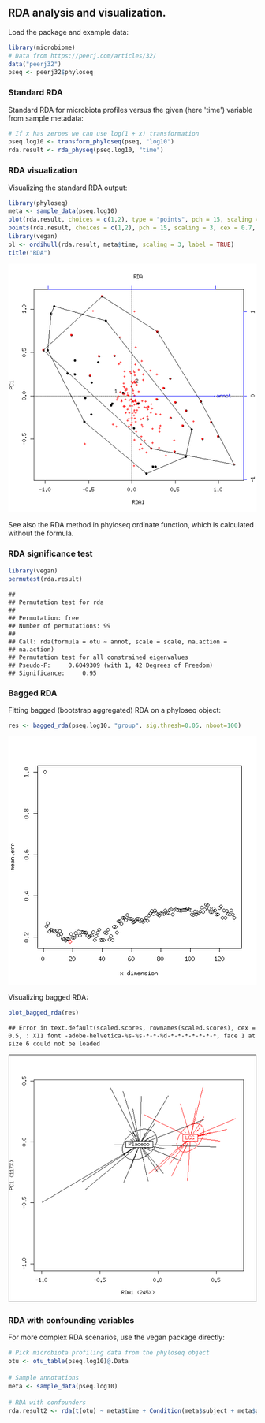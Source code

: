 ## RDA analysis and visualization. 

Load the package and example data:


```r
library(microbiome)
# Data from https://peerj.com/articles/32/
data("peerj32")
pseq <- peerj32$phyloseq
```

### Standard RDA 

Standard RDA for microbiota profiles versus the given (here 'time')
variable from sample metadata:


```r
# If x has zeroes we can use log(1 + x) transformation
pseq.log10 <- transform_phyloseq(pseq, "log10")
rda.result <- rda_physeq(pseq.log10, "time")
```

### RDA visualization

Visualizing the standard RDA output:


```r
library(phyloseq)
meta <- sample_data(pseq.log10)
plot(rda.result, choices = c(1,2), type = "points", pch = 15, scaling = 3, cex = 0.7, col = meta$time)
points(rda.result, choices = c(1,2), pch = 15, scaling = 3, cex = 0.7, col = meta$time)
library(vegan)
pl <- ordihull(rda.result, meta$time, scaling = 3, label = TRUE)
title("RDA")
```

![plot of chunk rda4](figure/rda4-1.png)

See also the RDA method in phyloseq ordinate function, which is calculated without the formula.


### RDA significance test


```r
library(vegan)
permutest(rda.result) 
```

```
## 
## Permutation test for rda 
## 
## Permutation: free
## Number of permutations: 99
##  
## Call: rda(formula = otu ~ annot, scale = scale, na.action =
## na.action)
## Permutation test for all constrained eigenvalues
## Pseudo-F:	 0.6049309 (with 1, 42 Degrees of Freedom)
## Significance:	 0.95
```

### Bagged RDA

Fitting bagged (bootstrap aggregated) RDA on a phyloseq object:


```r
res <- bagged_rda(pseq.log10, "group", sig.thresh=0.05, nboot=100)
```

![plot of chunk rda5](figure/rda5-1.png)

Visualizing bagged RDA:


```r
plot_bagged_rda(res)
```

```
## Error in text.default(scaled.scores, rownames(scaled.scores), cex = 0.5, : X11 font -adobe-helvetica-%s-%s-*-*-%d-*-*-*-*-*-*-*, face 1 at size 6 could not be loaded
```

![plot of chunk rda6](figure/rda6-1.png)


### RDA with confounding variables 

For more complex RDA scenarios, use the vegan package directly:


```r
# Pick microbiota profiling data from the phyloseq object
otu <- otu_table(pseq.log10)@.Data

# Sample annotations
meta <- sample_data(pseq.log10)

# RDA with confounders
rda.result2 <- rda(t(otu) ~ meta$time + Condition(meta$subject + meta$gender))
```




